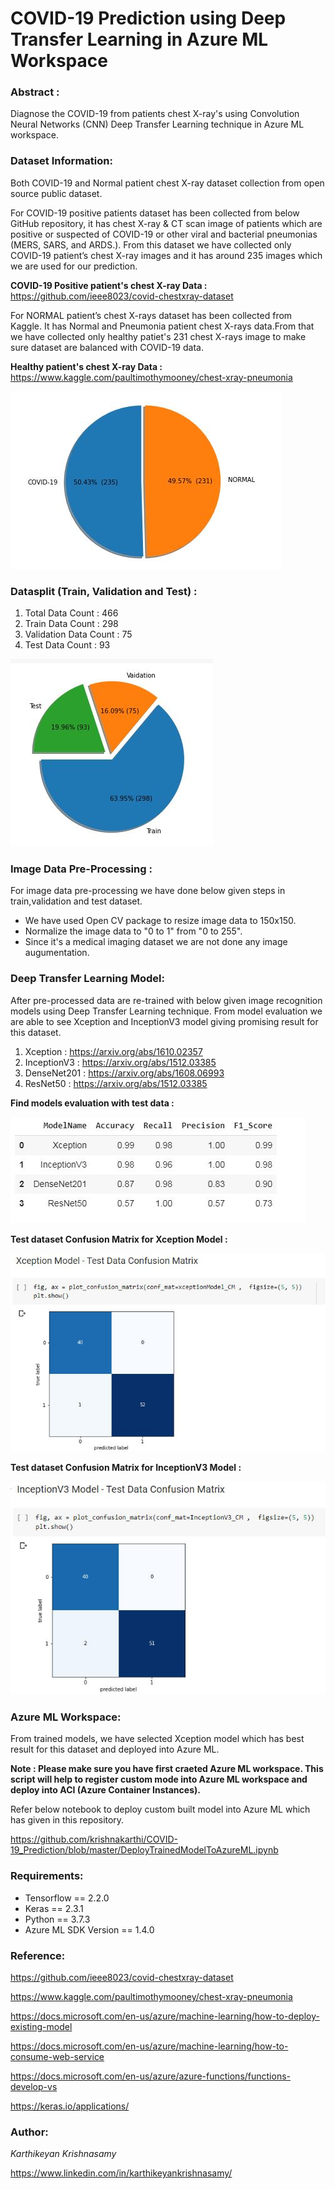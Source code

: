 # COVID-19 Prediction using Deep Transfer Learning in Azure ML Workspace

### Abstract : 
Diagnose the COVID-19 from patients chest X-ray's  using Convolution Neural Networks (CNN) Deep Transfer Learning technique in Azure ML workspace.

### Dataset Information:
Both COVID-19 and Normal patient chest X-ray dataset collection from open source public dataset.

For COVID-19 positive patients dataset has been collected from below GitHub repository, it has chest X-ray & CT scan image of patients which are positive or suspected of COVID-19 or other viral and bacterial pneumonias (MERS, SARS, and ARDS.). 
From this dataset we have collected only COVID-19 patient’s chest X-ray images and it has around 235 images which we are used for our prediction.

**COVID-19 Positive patient's chest X-ray Data :**  https://github.com/ieee8023/covid-chestxray-dataset 

For NORMAL patient’s chest X-rays dataset has been collected from Kaggle. It has Normal and Pneumonia patient chest X-rays data.From that we have collected only healthy patiet's 231 chest X-rays image to make sure dataset are balanced with COVID-19 data.

**Healthy patient's chest X-ray Data :** https://www.kaggle.com/paultimothymooney/chest-xray-pneumonia

![Alt text](https://github.com/krishnakarthi/COVID-19_Prediction/blob/master/Image/total%20Class.JPG?raw=true "Title")

### Datasplit (Train, Validation and Test) :

1. Total Data Count       : 466
2. Train Data Count       : 298
3. Validation Data Count  : 75
4. Test Data Count        : 93

![Alt text](https://github.com/krishnakarthi/COVID-19_Prediction/blob/master/Image/Data_Split.JPG?raw=true "Title")

### Image Data Pre-Processing :

For image data pre-processing we  have done below given steps in train,validation and test dataset. 

 - We have used Open CV package to resize image data to 150x150.
 - Normalize the image data to "0 to 1" from "0 to 255".
 - Since it's a medical imaging dataset we are not done any image augumentation.

### Deep Transfer Learning Model:

After pre-processed data are re-trained with below given image recognition models using Deep Transfer Learning technique.
From model evaluation we are able to see Xception and InceptionV3 model giving promising result for this dataset.

1. Xception     : https://arxiv.org/abs/1610.02357
2. InceptionV3  : https://arxiv.org/abs/1512.03385
3. DenseNet201  : https://arxiv.org/abs/1608.06993
4. ResNet50     : https://arxiv.org/abs/1512.03385

**Find models evaluation with test data  :**

![Alt text](https://github.com/krishnakarthi/COVID-19_Prediction/blob/master/Image/Final_Result.JPG?raw=true "Title")


**Test dataset Confusion Matrix for Xception Model :**

![Alt text](https://github.com/krishnakarthi/COVID-19_Prediction/blob/master/Image/Xception_Confusion%20Matrix.JPG?raw=true "Title")

**Test dataset Confusion Matrix for InceptionV3 Model :**

![Alt text](https://github.com/krishnakarthi/COVID-19_Prediction/blob/master/Image/Inception_ConfusionMatrix.JPG?raw=true "Title")


### Azure ML Workspace:

From trained models, we have selected Xception model which has best result for this dataset and deployed into Azure ML.

**Note : Please make sure you have first craeted Azure ML workspace. This script will help to register custom mode into Azure ML workspace and deploy into ACI (Azure Container Instances).**

Refer below notebook to deploy custom built model into Azure ML which has given in this repository.

https://github.com/krishnakarthi/COVID-19_Prediction/blob/master/DeployTrainedModelToAzureML.ipynb


### Requirements:
 - Tensorflow == 2.2.0
 - Keras == 2.3.1
 - Python == 3.7.3
 - Azure ML SDK Version == 1.4.0
 

### Reference:

https://github.com/ieee8023/covid-chestxray-dataset

https://www.kaggle.com/paultimothymooney/chest-xray-pneumonia

https://docs.microsoft.com/en-us/azure/machine-learning/how-to-deploy-existing-model

https://docs.microsoft.com/en-us/azure/machine-learning/how-to-consume-web-service

https://docs.microsoft.com/en-us/azure/azure-functions/functions-develop-vs

https://keras.io/applications/



### Author:
*Karthikeyan Krishnasamy*

https://www.linkedin.com/in/karthikeyankrishnasamy/ 
